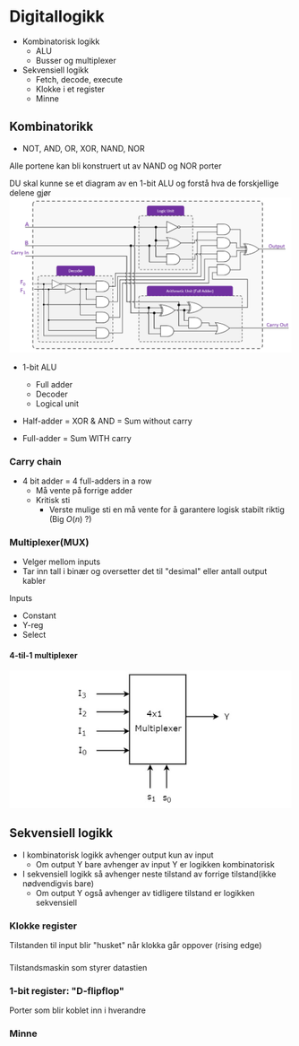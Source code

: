 # Digitallogikk
- Kombinatorisk logikk
  - ALU
  - Busser og multiplexer
- Sekvensiell logikk
  - Fetch, decode, execute
  - Klokke i et register
  - Minne

## Kombinatorikk
- NOT, AND, OR, XOR, NAND, NOR

Alle portene kan bli konstruert ut av NAND og NOR porter

DU skal kunne se et diagram av en 1-bit ALU og forstå hva de forskjellige delene gjør
![1-bit alu](./assets/1-bit-ALU.png "1-bit alu")
- 1-bit ALU
  - Full adder
  - Decoder
  - Logical unit

- Half-adder = XOR & AND = Sum without carry
- Full-adder = Sum WITH carry

### Carry chain
- 4 bit adder = 4 full-adders in a row
  - Må vente på forrige adder
  - Kritisk sti
    - Verste mulige sti en må vente for å garantere logisk stabilt riktig (Big $O(n)$ ?)

### Multiplexer(MUX)
- Velger mellom inputs
- Tar inn tall i binær og oversetter det til "desimal" eller antall output kabler

Inputs
- Constant
- Y-reg
- Select

#### 4-til-1 multiplexer
![4x1multiplexer](./assets/4_1_multiplexer.jpg "4 to 1 multiplexer")

## Sekvensiell logikk
- I kombinatorisk logikk avhenger output kun av input
  - Om output Y bare avhenger av input Y er logikken kombinatorisk
- I sekvensiell logikk så avhenger neste tilstand av forrige tilstand(ikke nødvendigvis bare)
  - Om output Y også avhenger av tidligere tilstand er logikken sekvensiell

### Klokke register
Tilstanden til input blir "husket" når klokka går oppover (rising edge)

### 
Tilstandsmaskin som styrer datastien
### 1-bit register: "D-flipflop"
Porter som blir koblet inn i hverandre
### Minne
